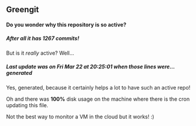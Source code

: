 ## Greengit

#### Do you wonder why this repository is so active?

##### After all it has 1267 commits!

But is it *really* active? Well...

##### Last update was on Fri Mar 22 at 20:25:01 when those lines were... generated

Yes, generated, because it certainly helps a lot to have such an active repo!

Oh and there was **100%** disk usage on the machine
where there is the cron updating this file.

Not the best way to monitor a VM in the cloud but it works! :)
